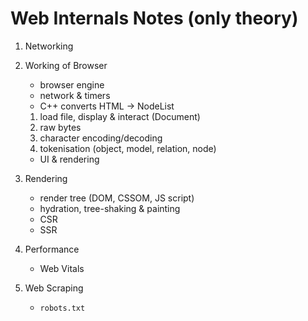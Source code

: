 # Web Internals Notes (only theory)

1. Networking
2. Working of Browser
   - browser engine
   - network & timers
   - C++ converts HTML -> NodeList
   1. load file, display & interact (Document)
   2. raw bytes
   3. character encoding/decoding
   4. tokenisation (object, model, relation, node)
   - UI & rendering

3. Rendering
   - render tree (DOM, CSSOM, JS script)
   - hydration, tree-shaking & painting
   - CSR
   - SSR

4. Performance
   - Web Vitals

5. Web Scraping
   - `robots.txt`

